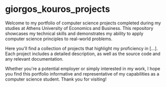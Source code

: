 # giorgos_kouros_projects
Welcome to my portfolio of computer science projects completed during my studies at Athens University of Economics and Business. This repository showcases my technical skills and demonstrates my ability to apply computer science principles to real-world problems.

Here you'll find a collection of projects that highlight my proficiency in [...]. Each project includes a detailed description, as well as the source code and any relevant documentation.

Whether you're a potential employer or simply interested in my work, I hope you find this portfolio informative and representative of my capabilities as a computer science student. Thank you for visiting!
